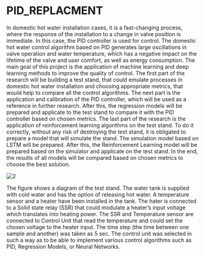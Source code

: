 # PID_REPLACMENT
 
In domestic hot water installation cases, it is a fast-changing process, where the response of the installation to a change in valve position is immediate. In this case, the PID controller is used for control. The domestic hot water control algorithm based on PID generates large oscillations in valve operation and water temperature, which has a negative impact on the lifetime of the valve and user comfort, as well as energy consumption. The main goal of this project is the application of machine learning and deep learning methods to improve the quality of control. The first part of the research will be building a test stand, that could emulate processes in domestic hot water installation and choosing appropriate metrics, that would help to compare all the control algorithms. The next part is the application and calibration of the PID controller, which will be used as a reference in further research. After this, the regression models will be prepared and applicate to the test stand to compare it with the PID controller based on chosen metrics. The last part of the research is the application of reinforcement learning algorithms on the test stand. To do it correctly, without any risk of destroying the test stand, it is obligated to prepare a model that will simulate the stand. The simulation model based on LSTM will be prepared. After this, the Reinforcement Learning model will be prepared based on the simulator and applicate on the test stand. In the end, the results of all models will be compared based on chosen metrics to choose the best solution.

![2](https://github.com/latondominik/PID_Replacemnet/assets/45373822/9e361745-735d-4100-9467-9bb7283eb6ed)


The figure shows a diagram of the test stand. The water tank is supplied with cold water and has the option of releasing hot water. A temperature sensor and a heater have been installed in the tank. The hater is connected to a Solid state relay (SSR) that could modulate a heater’s input voltage which translates into heating power. The SSR and Temperature sensor are connected to Control Unit that read the temperature and could set the chosen voltage to the heater input. The time step (the time between one sample and another) was taken as 5 sec. The control unit was selected in such a way as to be able to implement various control algorithms such as PID, Regression Models, or Neural Networks.
